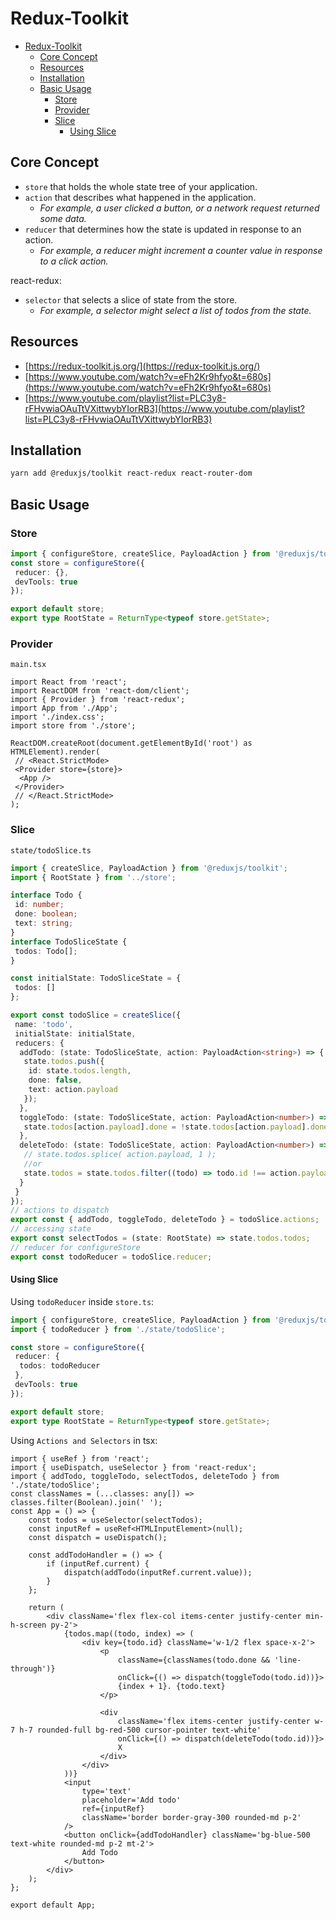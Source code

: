 # Redux-Toolkit

- [Redux-Toolkit](#redux-toolkit)
	- [Core Concept](#core-concept)
	- [Resources](#resources)
	- [Installation](#installation)
	- [Basic Usage](#basic-usage)
		- [Store](#store)
		- [Provider](#provider)
		- [Slice](#slice)
			- [Using Slice](#using-slice)

## Core Concept

- `store` that holds the whole state tree of your application.
- `action` that describes what happened in the application.
  - *For example, a user clicked a button, or a network request returned some data.*
- `reducer` that determines how the state is updated in response to an action.
  - *For example, a reducer might increment a counter value in response to a click action.*

react-redux:

- `selector` that selects a slice of state from the store.
  - *For example, a selector might select a list of todos from the state.*


## Resources

- [https://redux-toolkit.js.org/](https://redux-toolkit.js.org/)
- [https://www.youtube.com/watch?v=eFh2Kr9hfyo&t=680s](https://www.youtube.com/watch?v=eFh2Kr9hfyo&t=680s)
- [https://www.youtube.com/playlist?list=PLC3y8-rFHvwiaOAuTtVXittwybYIorRB3](https://www.youtube.com/playlist?list=PLC3y8-rFHvwiaOAuTtVXittwybYIorRB3)

## Installation

```bash
yarn add @reduxjs/toolkit react-redux react-router-dom

```

## Basic Usage

### Store

```ts
import { configureStore, createSlice, PayloadAction } from '@reduxjs/toolkit';
const store = configureStore({
 reducer: {},
 devTools: true
});

export default store;
export type RootState = ReturnType<typeof store.getState>;
```

### Provider

`main.tsx`

```tsx
import React from 'react';
import ReactDOM from 'react-dom/client';
import { Provider } from 'react-redux';
import App from './App';
import './index.css';
import store from './store';

ReactDOM.createRoot(document.getElementById('root') as HTMLElement).render(
 // <React.StrictMode>
 <Provider store={store}>
  <App />
 </Provider>
 // </React.StrictMode>
);
```

### Slice

`state/todoSlice.ts`

```ts
import { createSlice, PayloadAction } from '@reduxjs/toolkit';
import { RootState } from '../store';

interface Todo {
 id: number;
 done: boolean;
 text: string;
}
interface TodoSliceState {
 todos: Todo[];
}

const initialState: TodoSliceState = {
 todos: []
};

export const todoSlice = createSlice({
 name: 'todo',
 initialState: initialState,
 reducers: {
  addTodo: (state: TodoSliceState, action: PayloadAction<string>) => {
   state.todos.push({
    id: state.todos.length,
    done: false,
    text: action.payload
   });
  },
  toggleTodo: (state: TodoSliceState, action: PayloadAction<number>) => {
   state.todos[action.payload].done = !state.todos[action.payload].done;
  },
  deleteTodo: (state: TodoSliceState, action: PayloadAction<number>) => {
   // state.todos.splice( action.payload, 1 );
   //or
   state.todos = state.todos.filter((todo) => todo.id !== action.payload);
  }
 }
});
// actions to dispatch
export const { addTodo, toggleTodo, deleteTodo } = todoSlice.actions;
// accessing state
export const selectTodos = (state: RootState) => state.todos.todos;
// reducer for configureStore
export const todoReducer = todoSlice.reducer;
```

#### Using Slice

Using `todoReducer` inside `store.ts`:

```ts
import { configureStore, createSlice, PayloadAction } from '@reduxjs/toolkit';
import { todoReducer } from './state/todoSlice';

const store = configureStore({
 reducer: {
  todos: todoReducer
 },
 devTools: true
});

export default store;
export type RootState = ReturnType<typeof store.getState>;
```

Using `Actions and Selectors` in tsx:

```tsx
import { useRef } from 'react';
import { useDispatch, useSelector } from 'react-redux';
import { addTodo, toggleTodo, selectTodos, deleteTodo } from './state/todoSlice';
const classNames = (...classes: any[]) => classes.filter(Boolean).join(' ');
const App = () => {
	const todos = useSelector(selectTodos);
	const inputRef = useRef<HTMLInputElement>(null);
	const dispatch = useDispatch();

	const addTodoHandler = () => {
		if (inputRef.current) {
			dispatch(addTodo(inputRef.current.value));
		}
	};

	return (
		<div className='flex flex-col items-center justify-center min-h-screen py-2'>
			{todos.map((todo, index) => (
				<div key={todo.id} className='w-1/2 flex space-x-2'>
					<p
						className={classNames(todo.done && 'line-through')}
						onClick={() => dispatch(toggleTodo(todo.id))}>
						{index + 1}. {todo.text}
					</p>

					<div
						className='flex items-center justify-center w-7 h-7 rounded-full bg-red-500 cursor-pointer text-white'
						onClick={() => dispatch(deleteTodo(todo.id))}>
						X
					</div>
				</div>
			))}
			<input
				type='text'
				placeholder='Add todo'
				ref={inputRef}
				className='border border-gray-300 rounded-md p-2'
			/>
			<button onClick={addTodoHandler} className='bg-blue-500 text-white rounded-md p-2 mt-2'>
				Add Todo
			</button>
		</div>
	);
};

export default App;

```
